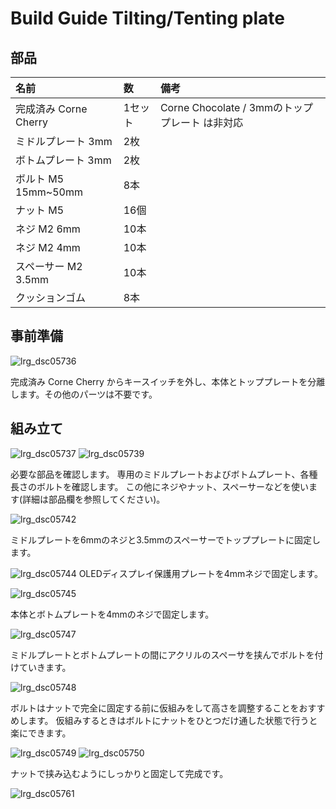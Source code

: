 <!--
SPDX-FileCopyrightText: 2021 foostan <ks@fstn.jp>

SPDX-License-Identifier: MIT
-->

# Build Guide Tilting/Tenting plate

## 部品

| 名前 | 数 | 備考 |
|:-|:-|:-|
| 完成済み Corne Cherry | 1セット | Corne Chocolate / 3mmのトッププレート は非対応 |
| ミドルプレート 3mm | 2枚 | |
| ボトムプレート 3mm | 2枚 | |
| ボルト M5 15mm~50mm | 8本 | |
| ナット M5 | 16個 | |
| ネジ M2 6mm | 10本 | |
| ネジ M2 4mm | 10本 | |
| スペーサー M2 3.5mm | 10本 | |
| クッションゴム | 8本 | |

## 事前準備

![lrg_dsc05736](https://user-images.githubusercontent.com/736191/53021652-1185c500-349d-11e9-86a8-187298d968f8.JPG)

完成済み Corne Cherry からキースイッチを外し、本体とトッププレートを分離します。その他のパーツは不要です。

## 組み立て

![lrg_dsc05737](https://user-images.githubusercontent.com/736191/53021653-121e5b80-349d-11e9-94b6-72067880d42f.JPG)
![lrg_dsc05739](https://user-images.githubusercontent.com/736191/53021654-121e5b80-349d-11e9-9031-728645391232.JPG)

必要な部品を確認します。
専用のミドルプレートおよびボトムプレート、各種長さのボルトを確認します。
この他にネジやナット、スペーサーなどを使います(詳細は部品欄を参照してください)。

![lrg_dsc05742](https://user-images.githubusercontent.com/736191/53021658-12b6f200-349d-11e9-87d0-749a266740ee.JPG)

ミドルプレートを6mmのネジと3.5mmのスペーサーでトッププレートに固定します。

![lrg_dsc05744](https://user-images.githubusercontent.com/736191/53021659-12b6f200-349d-11e9-95ff-f252075f5b3c.JPG)
OLEDディスプレイ保護用プレートを4mmネジで固定します。

![lrg_dsc05745](https://user-images.githubusercontent.com/736191/53021660-12b6f200-349d-11e9-8620-f02c399e7106.JPG)

本体とボトムプレートを4mmのネジで固定します。

![lrg_dsc05747](https://user-images.githubusercontent.com/736191/53021661-134f8880-349d-11e9-8dd6-17ff762be93a.JPG)

ミドルプレートとボトムプレートの間にアクリルのスペーサを挟んでボルトを付けていきます。

![lrg_dsc05748](https://user-images.githubusercontent.com/736191/53021662-134f8880-349d-11e9-8d0e-d0b02657436b.JPG)

ボルトはナットで完全に固定する前に仮組みをして高さを調整することをおすすめします。
仮組みするときはボルトにナットをひとつだけ通した状態で行うと楽にできます。

![lrg_dsc05749](https://user-images.githubusercontent.com/736191/53021665-134f8880-349d-11e9-9db8-9952a40eb240.JPG)
![lrg_dsc05750](https://user-images.githubusercontent.com/736191/53021666-134f8880-349d-11e9-9c8e-85615d6dd9b6.JPG)

ナットで挟み込むようにしっかりと固定して完成です。

![lrg_dsc05761](https://user-images.githubusercontent.com/736191/53021667-13e81f00-349d-11e9-9bc8-051e68fde6eb.JPG)
